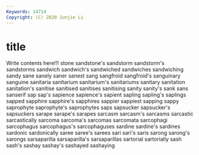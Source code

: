 ```yaml
---
Keywords: 14714
Copyright: (C) 2020 Junjie Li
---
```


# title

Write contents here!!!
stone 
sandstone's
sandstorm 
sandstorm's 
sandstorms 
sandwich 
sandwich's 
sandwiched 
sandwiches 
sandwiching 
sandy 
sane
sanely 
saner 
sanest 
sang 
sangfroid 
sangfroid's 
sanguinary 
sanguine 
sanitaria 
sanitarium
sanitarium's 
sanitariums 
sanitary 
sanitation 
sanitation's 
sanitise 
sanitised 
sanitises 
sanitising 
sanity
sanity's 
sank 
sans 
sanserif 
sap 
sap's 
sapience 
sapience's 
sapient 
sapling
sapling's 
saplings 
sapped 
sapphire 
sapphire's 
sapphires 
sappier 
sappiest 
sapping 
sappy
saprophyte 
saprophyte's 
saprophytes 
saps 
sapsucker 
sapsucker's 
sapsuckers 
sarape 
sarape's 
sarapes
sarcasm 
sarcasm's 
sarcasms 
sarcastic 
sarcastically 
sarcoma 
sarcoma's 
sarcomas 
sarcomata 
sarcophagi
sarcophagus 
sarcophagus's 
sarcophaguses 
sardine 
sardine's 
sardines 
sardonic 
sardonically 
saree 
saree's
sarees 
sari 
sari's 
saris 
sarong 
sarong's 
sarongs 
sarsaparilla 
sarsaparilla's 
sarsaparillas
sartorial 
sartorially 
sash 
sash's 
sashay 
sashay's 
sashayed 
sashaying 
